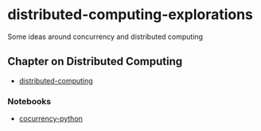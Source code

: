 # distributed-computing-explorations
Some ideas around concurrency and distributed computing


## Chapter on Distributed Computing

* [distributed-computing](https://paiml.com/docs/home/books/cloud-computing-for-data/chapter04-distributed-computing/)

### Notebooks
* [cocurrency-python](https://github.com/noahgift/distributed-computing-explorations/blob/main/Concurrency_Python.ipynb)
